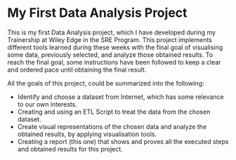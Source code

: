 # My First Data Analysis Project

This is my first Data Analysis project, which I have developed during my Trainership at Wiley Edge in the SRE Program. This project implements different tools learned during these weeks with the final goal of visualising some data, previously selected, and analyze those obtained results. To reach the final goal, some instructions have been followed to keep a clear and ordered pace until obtaining the final result.

All the goals of this project, could be summarized into the following:
* Identify and choose a dataset from Internet, which has some relevance to our own interests.
* Creating and using an ETL Script to treat the data from the chosen dataset.
* Create visual representations of the chosen data and analyze the obtained results, by applying visualisation tools.
* Creating a report (this one) that shows and proves all the executed steps and obtained results for this project.
